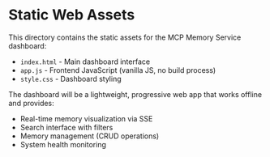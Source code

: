 # Static Web Assets

This directory contains the static assets for the MCP Memory Service dashboard:

- `index.html` - Main dashboard interface
- `app.js` - Frontend JavaScript (vanilla JS, no build process)
- `style.css` - Dashboard styling

The dashboard will be a lightweight, progressive web app that works offline and provides:
- Real-time memory visualization via SSE
- Search interface with filters
- Memory management (CRUD operations)
- System health monitoring